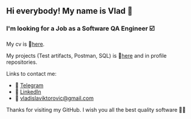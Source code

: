 ## Hi everybody! My name is Vlad :wave:
### I'm looking for a Job as a Software QA Engineer :ballot_box_with_check:

My cv is :link:<a href="https://drive.google.com/file/d/1JLZaOi7nhB-fEBaY5zcWY_SkYF6508DL/view?usp=sharing">here</a>.

My projects (Test artifacts, Postman, SQL) is :link:<a href="https://drive.google.com/drive/folders/1S2GnpBI1fIMo22tMsjhf2fH5kLYCsPo3?usp=sharing">here</a> and in profile repositories.

Links to contact me:
- :iphone: <a href="https://t.me/vladislav_khamitskiy">Telegram</a>
- :busts_in_silhouette: <a href="http://www.linkedin.com/in/vladislav-khamitskiy">LinkedIn</a>
- :e-mail: vladislaviktorovic@gmail.com

Thanks for visiting my GitHub. I wish you all the best quality software :open_hands::sparkles:
